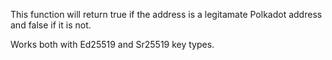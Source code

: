 This function will return true if the address is a legitamate Polkadot address and false if it is not.

Works both with Ed25519 and Sr25519 key types.